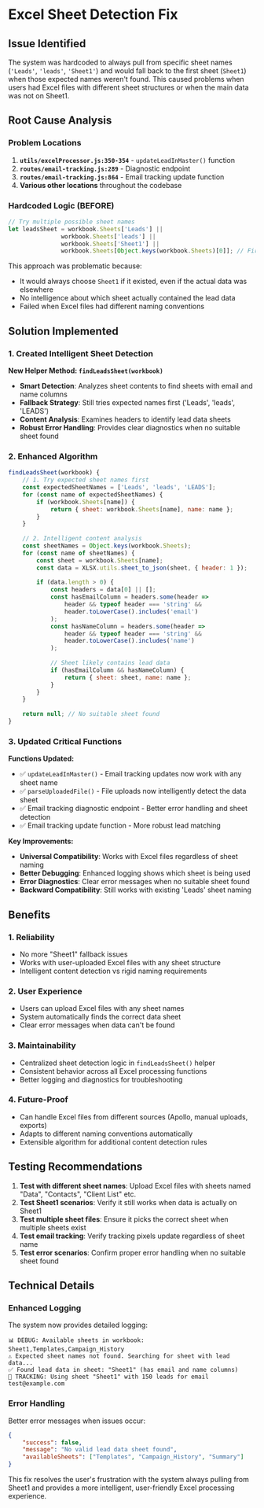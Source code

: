 # Excel Sheet Detection Fix

## Issue Identified

The system was hardcoded to always pull from specific sheet names (`'Leads'`, `'leads'`, `'Sheet1'`) and would fall back to the first sheet (`Sheet1`) when those expected names weren't found. This caused problems when users had Excel files with different sheet structures or when the main data was not on Sheet1.

## Root Cause Analysis

### Problem Locations
1. **`utils/excelProcessor.js:350-354`** - `updateLeadInMaster()` function
2. **`routes/email-tracking.js:289`** - Diagnostic endpoint  
3. **`routes/email-tracking.js:864`** - Email tracking update function
4. **Various other locations** throughout the codebase

### Hardcoded Logic (BEFORE)
```javascript
// Try multiple possible sheet names
let leadsSheet = workbook.Sheets['Leads'] || 
               workbook.Sheets['leads'] || 
               workbook.Sheets['Sheet1'] ||
               workbook.Sheets[Object.keys(workbook.Sheets)[0]]; // First sheet as fallback
```

This approach was problematic because:
- It would always choose `Sheet1` if it existed, even if the actual data was elsewhere
- No intelligence about which sheet actually contained the lead data
- Failed when Excel files had different naming conventions

## Solution Implemented

### 1. Created Intelligent Sheet Detection

**New Helper Method: `findLeadsSheet(workbook)`**
- **Smart Detection**: Analyzes sheet contents to find sheets with email and name columns
- **Fallback Strategy**: Still tries expected names first ('Leads', 'leads', 'LEADS')
- **Content Analysis**: Examines headers to identify lead data sheets
- **Robust Error Handling**: Provides clear diagnostics when no suitable sheet found

### 2. Enhanced Algorithm
```javascript
findLeadsSheet(workbook) {
    // 1. Try expected sheet names first
    const expectedSheetNames = ['Leads', 'leads', 'LEADS'];
    for (const name of expectedSheetNames) {
        if (workbook.Sheets[name]) {
            return { sheet: workbook.Sheets[name], name: name };
        }
    }
    
    // 2. Intelligent content analysis
    const sheetNames = Object.keys(workbook.Sheets);
    for (const name of sheetNames) {
        const sheet = workbook.Sheets[name];
        const data = XLSX.utils.sheet_to_json(sheet, { header: 1 });
        
        if (data.length > 0) {
            const headers = data[0] || [];
            const hasEmailColumn = headers.some(header => 
                header && typeof header === 'string' && 
                header.toLowerCase().includes('email')
            );
            const hasNameColumn = headers.some(header => 
                header && typeof header === 'string' && 
                header.toLowerCase().includes('name')
            );
            
            // Sheet likely contains lead data
            if (hasEmailColumn && hasNameColumn) {
                return { sheet: sheet, name: name };
            }
        }
    }
    
    return null; // No suitable sheet found
}
```

### 3. Updated Critical Functions

**Functions Updated:**
- ✅ `updateLeadInMaster()` - Email tracking updates now work with any sheet name
- ✅ `parseUploadedFile()` - File uploads now intelligently detect the data sheet
- ✅ Email tracking diagnostic endpoint - Better error handling and sheet detection
- ✅ Email tracking update function - More robust lead matching

**Key Improvements:**
- **Universal Compatibility**: Works with Excel files regardless of sheet naming
- **Better Debugging**: Enhanced logging shows which sheet is being used
- **Error Diagnostics**: Clear error messages when no suitable sheet found
- **Backward Compatibility**: Still works with existing 'Leads' sheet naming

## Benefits

### 1. **Reliability**
- No more "Sheet1" fallback issues
- Works with user-uploaded Excel files with any sheet structure
- Intelligent content detection vs rigid naming requirements

### 2. **User Experience** 
- Users can upload Excel files with any sheet names
- System automatically finds the correct data sheet
- Clear error messages when data can't be found

### 3. **Maintainability**
- Centralized sheet detection logic in `findLeadsSheet()` helper
- Consistent behavior across all Excel processing functions
- Better logging and diagnostics for troubleshooting

### 4. **Future-Proof**
- Can handle Excel files from different sources (Apollo, manual uploads, exports)
- Adapts to different naming conventions automatically
- Extensible algorithm for additional content detection rules

## Testing Recommendations

1. **Test with different sheet names**: Upload Excel files with sheets named "Data", "Contacts", "Client List" etc.
2. **Test Sheet1 scenarios**: Verify it still works when data is actually on Sheet1
3. **Test multiple sheet files**: Ensure it picks the correct sheet when multiple sheets exist
4. **Test email tracking**: Verify tracking pixels update regardless of sheet name
5. **Test error scenarios**: Confirm proper error handling when no suitable sheet found

## Technical Details

### Enhanced Logging
The system now provides detailed logging:
```
📊 DEBUG: Available sheets in workbook: Sheet1,Templates,Campaign_History
⚠️ Expected sheet names not found. Searching for sheet with lead data...
✅ Found lead data in sheet: "Sheet1" (has email and name columns)
📧 TRACKING: Using sheet "Sheet1" with 150 leads for email test@example.com
```

### Error Handling
Better error messages when issues occur:
```json
{
    "success": false,
    "message": "No valid lead data sheet found",
    "availableSheets": ["Templates", "Campaign_History", "Summary"]
}
```

This fix resolves the user's frustration with the system always pulling from Sheet1 and provides a more intelligent, user-friendly Excel processing experience.